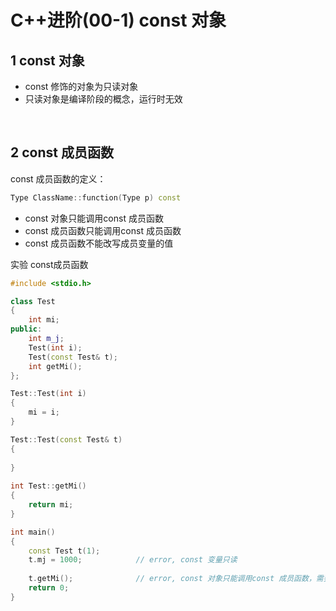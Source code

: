 # C++进阶(00-1) const 对象

## 1 const 对象

- const 修饰的对象为只读对象
- 只读对象是编译阶段的概念，运行时无效

</br>

## 2 const 成员函数

const 成员函数的定义：

```C++
Type ClassName::function(Type p) const
```

- const 对象只能调用const 成员函数
- const 成员函数只能调用const 成员函数
- const 成员函数不能改写成员变量的值

实验 const成员函数

```C++
#include <stdio.h>

class Test
{
    int mi;
public:
  	int m_j;
    Test(int i);
    Test(const Test& t);
    int getMi();
};

Test::Test(int i)
{
    mi = i;
}

Test::Test(const Test& t)
{
    
}
    
int Test::getMi()
{
    return mi;
}

int main()
{
    const Test t(1);
    t.mj = 1000;			// error, const 变量只读
  
  	t.getMi(); 				// error, const 对象只能调用const 成员函数，需要将getMi() 声明为const 成员函数
    return 0;
}

```

